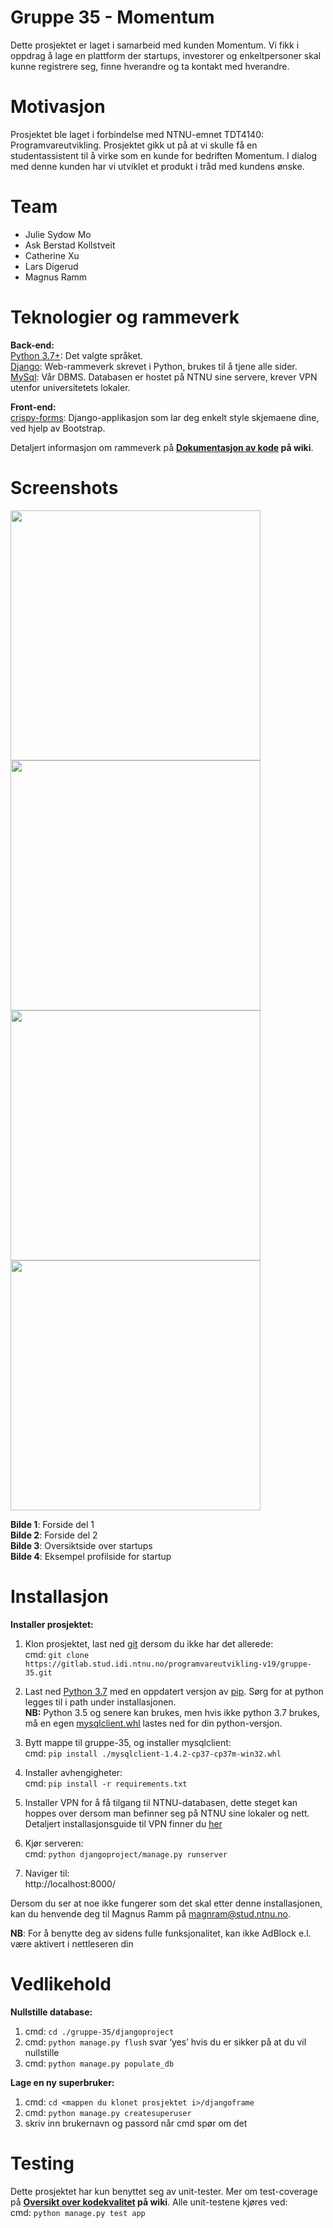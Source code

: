 # Gruppe 35 - Momentum  
  
Dette prosjektet er laget i samarbeid med kunden Momentum. Vi fikk i oppdrag å lage en plattform der startups, investorer og enkeltpersoner skal kunne registrere seg, finne hverandre og ta kontakt med hverandre.
  
# Motivasjon

Prosjektet ble laget i forbindelse med NTNU-emnet TDT4140: Programvareutvikling. Prosjektet gikk ut på at vi skulle få en studentassistent til å virke som en kunde for bedriften Momentum. I dialog med denne kunden har vi utviklet et produkt i tråd med kundens ønske. 
 
# Team
* Julie Sydow Mo
* Ask Berstad Kollstveit
* Catherine Xu
* Lars Digerud
* Magnus Ramm
  
# Teknologier og rammeverk  
**Back-end:**  
[Python 3.7+](https://www.python.org/): Det valgte språket.  
[Django](https://www.djangoproject.com/): Web-rammeverk skrevet i Python, brukes til å tjene alle sider.  
[MySql](https://www.mysql.com/): Vår DBMS. Databasen er hostet på NTNU sine servere, krever VPN utenfor universitetets lokaler.  
  
**Front-end:**  
[crispy-forms](https://django-crispy-forms.readthedocs.io/): Django-applikasjon som lar deg enkelt style skjemaene dine, ved hjelp av Bootstrap.

Detaljert informasjon om rammeverk på **[Dokumentasjon av kode](https://gitlab.stud.idi.ntnu.no/programvareutvikling-v19/gruppe-35/wikis/Dokumentasjon-av-kode) på wiki**.
  
# Screenshots
<img src="https://gitlab.stud.idi.ntnu.no/programvareutvikling-v19/gruppe-35/raw/master/screenshots/intro.PNG" width="400">
<img src="https://gitlab.stud.idi.ntnu.no/programvareutvikling-v19/gruppe-35/raw/master/screenshots/forside.PNG" width="400">
<img src="https://gitlab.stud.idi.ntnu.no/programvareutvikling-v19/gruppe-35/raw/master/screenshots/startups.PNG" width="400">
<img src="https://gitlab.stud.idi.ntnu.no/programvareutvikling-v19/gruppe-35/raw/master/screenshots/adgogo.PNG" width="400">  
  

**Bilde 1**: Forside del 1  
**Bilde 2**: Forside del 2  
**Bilde 3**: Oversiktside over startups  
**Bilde 4**: Eksempel profilside for startup  

# Installasjon

**Installer prosjektet:**  
1. Klon prosjektet, last ned [git](https://git-scm.com/downloads) dersom du ikke har det allerede:  
cmd: `git clone https://gitlab.stud.idi.ntnu.no/programvareutvikling-v19/gruppe-35.git`  
  
2. Last ned [Python 3.7](https://www.python.org/downloads) med en oppdatert versjon av [pip](https://pip.pypa.io/en/stable/installing/#upgrading-pip). Sørg for at python legges til i path under installasjonen.  
**NB:** Python 3.5 og senere kan brukes, men hvis ikke python 3.7 brukes, må en egen [mysqlclient.whl](https://www.lfd.uci.edu/~gohlke/pythonlibs/#mysqlclient) lastes ned for din python-versjon.  

3. Bytt mappe til gruppe-35, og installer mysqlclient:  
cmd: `pip install ./mysqlclient-1.4.2-cp37-cp37m-win32.whl`  
  
4. Installer avhengigheter:   
cmd: `pip install -r requirements.txt`  
  
5. Installer VPN for å få tilgang til NTNU-databasen, dette steget kan hoppes over dersom man befinner seg på NTNU sine lokaler og nett.  
Detaljert installasjonsguide til VPN finner du [her](https://innsida.ntnu.no/wiki/-/wiki/Norsk/Installere+VPN)
  
6. Kjør serveren:  
cmd: `python djangoproject/manage.py runserver`  
  
7. Naviger til:  
http://localhost:8000/   
  
Dersom du ser at noe ikke fungerer som det skal etter denne installasjonen, kan du henvende deg til Magnus Ramm på magnram@stud.ntnu.no.  
  
**NB**: For å benytte deg av sidens fulle funksjonalitet, kan ikke AdBlock e.l. være aktivert i nettleseren din  

# Vedlikehold

**Nullstille database:**
1. cmd: `cd ./gruppe-35/djangoproject`
2. cmd: `python manage.py flush`
svar ‘yes’ hvis du er sikker på at du vil nullstille  
3. cmd: `python manage.py populate_db`
  
**Lage en ny superbruker:**
1. cmd: `cd <mappen du klonet prosjektet i>/djangoframe`
2. cmd: `python manage.py createsuperuser`
3. skriv inn brukernavn og passord når cmd spør om det
  
# Testing
Dette prosjektet har kun benyttet seg av unit-tester. Mer om test-coverage på **[Oversikt over kodekvalitet](https://gitlab.stud.idi.ntnu.no/programvareutvikling-v19/gruppe-35/wikis/oversikt-over-kodekvalitet) på wiki**. Alle unit-testene kjøres ved:  
cmd: `python manage.py test app`